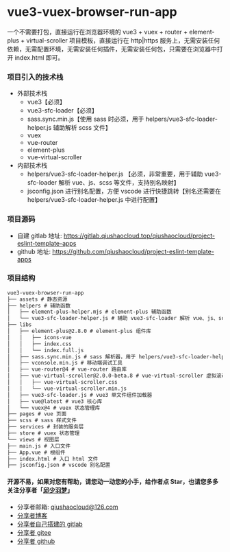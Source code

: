 # vue3-vuex-browser-run-app
一个不需要打包，直接运行在浏览器环境的 vue3 + vuex + router + element-plus + virtual-scroller 项目模板，直接运行在 http|https 服务上，无需安装任何依赖，无需配置环境，无需安装任何插件，无需安装任何包，只需要在浏览器中打开 index.html 即可。

### 项目引入的技术栈
* 外部技术栈
  * vue3【必须】
  * vue3-sfc-loader【必须】
  * sass.sync.min.js【使用 sass 时必须，用于 helpers/vue3-sfc-loader-helper.js 辅助解析 scss 文件】
  * vuex
  * vue-router
  * element-plus
  * vue-virtual-scroller
* 内部技术栈
  * helpers/vue3-sfc-loader-helper.js 【必须，非常重要，用于辅助 vue3-sfc-loader 解析 vue、js、scss 等文件，支持别名映射】
  * jsconfig.json 进行别名配置，方便 vscode 进行快捷跳转【别名还需要在 helpers/vue3-sfc-loader-helper.js 中进行配置】


### 项目源码
* 自建 gitlab 地址: https://gitlab.qiushaocloud.top/qiushaocloud/project-eslint-template-apps
* github 地址: https://github.com/qiushaocloud/project-eslint-template-apps



### 项目结构
```markdown
vue3-vuex-browser-run-app
├── assets # 静态资源  
├── helpers # 辅助函数
│   ├── element-plus-helper.mjs # element-plus 辅助函数
│   └── vue3-sfc-loader-helper.js # 辅助 vue3-sfc-loader 解析 vue、js、scss 等文件
├── libs 
│   ├── element-plus@2.8.0 # element-plus 组件库
│   │   ├── icons-vue
│   │   ├── index.css
│   │   └── index.full.js
│   ├── sass.sync.min.js # sass 解析器，用于 helpers/vue3-sfc-loader-helper.js 辅助解析 scss 文件
│   ├── vconsole.min.js # 移动端调试工具
│   ├── vue-router@4 # vue-router 路由库
│   ├── vue-virtual-scroller@2.0.0-beta.8 # vue-virtual-scroller 虚拟滚动库
│   │   ├── vue-virtual-scroller.css
│   │   └── vue-virtual-scroller.min.js
│   ├── vue3-sfc-loader.js # vue3 单文件组件加载器
│   ├── vue@latest # vue3 核心库
│   └── vuex@4 # vuex 状态管理库
├── pages # vue 页面
├── scss # sass 样式文件
├── services # 封装的服务层
├── store # vuex 状态管理
└── views # 视图层
├── main.js # 入口文件
├── App.vue # 根组件
├── index.html # 入口 html 文件
├── jsconfig.json # vscode 别名配置
```


#### 开源不易，如果对您有帮助，请您动一动您的小手，给作者点 Star，也请您多多关注分享者「[邱少羽梦](https://www.qiushaocloud.top)」
* 分享者邮箱: [qiushaocloud@126.com](mailto:qiushaocloud@126.com)
* [分享者博客](https://www.qiushaocloud.top)
* [分享者自己搭建的 gitlab](https://gitlab.qiushaocloud.top/qiushaocloud) 
* [分享者 gitee](https://gitee.com/qiushaocloud/dashboard/projects) 
* [分享者 github](https://github.com/qiushaocloud?tab=repositories) 
